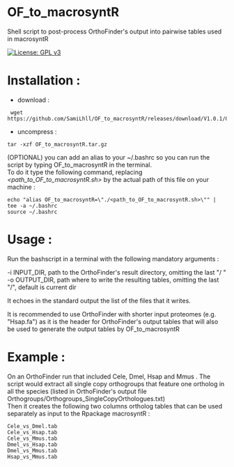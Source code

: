 # OF_to_macrosyntR
Shell script to post-process OrthoFinder's output into pairwise tables used in macrosyntR 

[![License: GPL v3](https://img.shields.io/badge/License-GPLv3-blue.svg)](https://www.gnu.org/licenses/gpl-3.0)


# Installation :

* download :
```{bash}
 wget https://github.com/SamiLhll/OF_to_macrosyntR/releases/download/V1.0.1/OF_to_macrosyntR.tar.gz
```
* uncompress :
```{bash}
tar -xzf OF_to_macrosyntR.tar.gz
```

(OPTIONAL) you can add an alias to your ~/.bashrc so you can run the script by typing OF_to_macrosyntR in the terminal.   
To do it type the following command, replacing *<path_to_OF_to_macrosyntR.sh>* by the actual path of this file on your machine :

```{bash}
echo "alias OF_to_macrosyntR=\"./<path_to_OF_to_macrosyntR.sh>\"" | tee -a ~/.bashrc
source ~/.bashrc
```


# Usage : 

Run the bashscript in a terminal with the following mandatory arguments :   

-i INPUT_DIR, path to the OrthoFinder's result directory, omitting the last "/ "   
-o OUTPUT_DIR, path where to write the resulting tables, omitting the last "/", default is current dir   

It echoes in the standard output the list of the files that it writes.   

It is recommended to use OrthoFinder with shorter input proteomes (e.g. "Hsap.fa") as it is the header for OrthoFinder's output tables that will also be used to generate the output tables by OF_to_macrosyntR

# Example : 

On an OrthoFinder run that included Cele, Dmel, Hsap and Mmus . 
The script would extract all single copy orthogroups that feature one ortholog in all the species (listed in OrthoFinder's output file Orthogroups/Orthogroups_SingleCopyOrthologues.txt)   
Then it creates the following two columns ortholog tables that can be used separately as input to the Rpackage macrosyntR :   

```{bash}
Cele_vs_Dmel.tab
Cele_vs_Hsap.tab
Cele_vs_Mmus.tab
Dmel_vs_Hsap.tab
Dmel_vs_Mmus.tab
Hsap_vs_Mmus.tab
```
